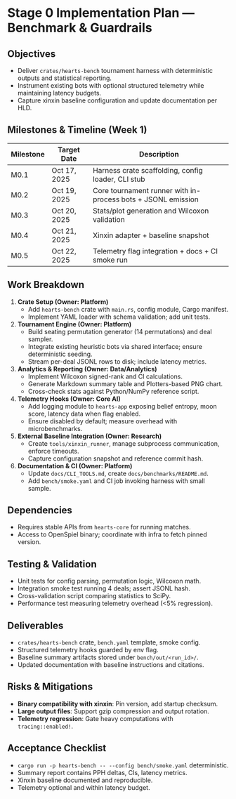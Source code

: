 # Stage 0 Implementation Plan — Benchmark & Guardrails

## Objectives
- Deliver `crates/hearts-bench` tournament harness with deterministic outputs and statistical reporting.
- Instrument existing bots with optional structured telemetry while maintaining latency budgets.
- Capture xinxin baseline configuration and update documentation per HLD.

## Milestones & Timeline (Week 1)
| Milestone | Target Date | Description |
|-----------|-------------|-------------|
| M0.1 | Oct 17, 2025 | Harness crate scaffolding, config loader, CLI stub |
| M0.2 | Oct 19, 2025 | Core tournament runner with in-process bots + JSONL emission |
| M0.3 | Oct 20, 2025 | Stats/plot generation and Wilcoxon validation |
| M0.4 | Oct 21, 2025 | Xinxin adapter + baseline snapshot |
| M0.5 | Oct 22, 2025 | Telemetry flag integration + docs + CI smoke run |

## Work Breakdown
1. **Crate Setup (Owner: Platform)**
   - Add `hearts-bench` crate with `main.rs`, config module, Cargo manifest.
   - Implement YAML loader with schema validation; add unit tests.
2. **Tournament Engine (Owner: Platform)**
   - Build seating permutation generator (14 permutations) and deal sampler.
   - Integrate existing heuristic bots via shared interface; ensure deterministic seeding.
   - Stream per-deal JSONL rows to disk; include latency metrics.
3. **Analytics & Reporting (Owner: Data/Analytics)**
   - Implement Wilcoxon signed-rank and CI calculations.
   - Generate Markdown summary table and Plotters-based PNG chart.
   - Cross-check stats against Python/NumPy reference script.
4. **Telemetry Hooks (Owner: Core AI)**
   - Add logging module to `hearts-app` exposing belief entropy, moon score, latency data when flag enabled.
   - Ensure disabled by default; measure overhead with microbenchmarks.
5. **External Baseline Integration (Owner: Research)**
   - Create `tools/xinxin_runner`, manage subprocess communication, enforce timeouts.
   - Capture configuration snapshot and reference commit hash.
6. **Documentation & CI (Owner: Platform)**
   - Update `docs/CLI_TOOLS.md`, create `docs/benchmarks/README.md`.
   - Add `bench/smoke.yaml` and CI job invoking harness with small sample.

## Dependencies
- Requires stable APIs from `hearts-core` for running matches.
- Access to OpenSpiel binary; coordinate with infra to fetch pinned version.

## Testing & Validation
- Unit tests for config parsing, permutation logic, Wilcoxon math.
- Integration smoke test running 4 deals; assert JSONL hash.
- Cross-validation script comparing statistics to SciPy.
- Performance test measuring telemetry overhead (<5% regression).

## Deliverables
- `crates/hearts-bench` crate, `bench.yaml` template, smoke config.
- Structured telemetry hooks guarded by env flag.
- Baseline summary artifacts stored under `bench/out/<run_id>/`.
- Updated documentation with baseline instructions and citations.

## Risks & Mitigations
- **Binary compatibility with xinxin**: Pin version, add startup checksum.
- **Large output files**: Support gzip compression and output rotation.
- **Telemetry regression**: Gate heavy computations with `tracing::enabled!`.

## Acceptance Checklist
- `cargo run -p hearts-bench -- --config bench/smoke.yaml` deterministic.
- Summary report contains PPH deltas, CIs, latency metrics.
- Xinxin baseline documented and reproducible.
- Telemetry optional and within latency budget.
